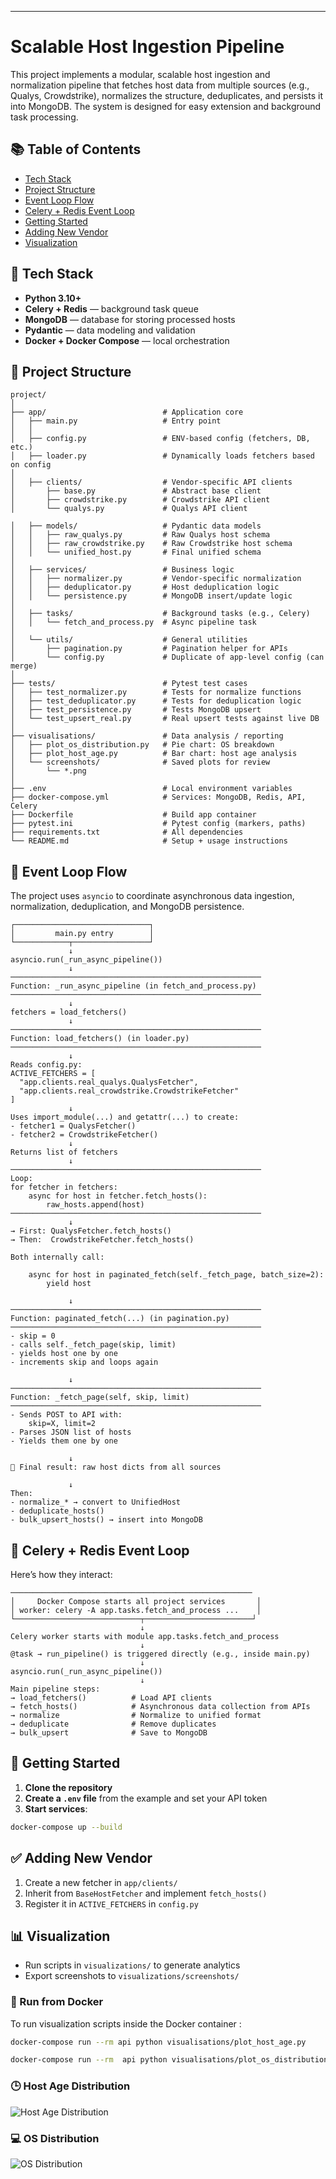 
---

# Scalable Host Ingestion Pipeline

This project implements a modular, scalable host ingestion and normalization pipeline that fetches host data from multiple sources (e.g., Qualys, Crowdstrike), normalizes the structure, deduplicates, and persists it into MongoDB. 
The system is designed for easy extension and background task processing.


## 📚 Table of Contents

- [Tech Stack](#-tech-stack)
- [Project Structure](#-project-structure)
- [Event Loop Flow](#-event-loop-flow)
- [Celery + Redis Event Loop](#-celery--redis-event-loop)
- [Getting Started](#-getting-started)
- [Adding New Vendor](#-adding-new-vendor)
- [Visualization](#-visualization)

## 🔧 Tech Stack

* **Python 3.10+**
* **Celery + Redis** — background task queue
* **MongoDB** — database for storing processed hosts
* **Pydantic** — data modeling and validation
* **Docker + Docker Compose** — local orchestration

## 📁 Project Structure

```
project/
│
├── app/                          # Application core
│   ├── main.py                   # Entry point
│   │
│   ├── config.py                 # ENV-based config (fetchers, DB, etc.)
│   ├── loader.py                 # Dynamically loads fetchers based on config
│
│   ├── clients/                  # Vendor-specific API clients
│       ├── base.py               # Abstract base client
│       ├── crowdstrike.py        # Crowdstrike API client
│       └── qualys.py             # Qualys API client

│   ├── models/                   # Pydantic data models
│   │   ├── raw_qualys.py         # Raw Qualys host schema
│   │   ├── raw_crowdstrike.py    # Raw Crowdstrike host schema
│   │   └── unified_host.py       # Final unified schema
│
│   ├── services/                 # Business logic
│   │   ├── normalizer.py         # Vendor-specific normalization
│   │   ├── deduplicator.py       # Host deduplication logic
│   │   └── persistence.py        # MongoDB insert/update logic
│
│   ├── tasks/                    # Background tasks (e.g., Celery)
│   │   └── fetch_and_process.py  # Async pipeline task
│
│   └── utils/                    # General utilities
│       ├── pagination.py         # Pagination helper for APIs
│       └── config.py             # Duplicate of app-level config (can merge)
│
├── tests/                        # Pytest test cases
│   ├── test_normalizer.py        # Tests for normalize functions
│   ├── test_deduplicator.py      # Tests for deduplication logic
│   ├── test_persistence.py       # Tests MongoDB upsert
│   └── test_upsert_real.py       # Real upsert tests against live DB
│
├── visualisations/               # Data analysis / reporting
│   ├── plot_os_distribution.py   # Pie chart: OS breakdown
│   ├── plot_host_age.py          # Bar chart: host age analysis
│   └── screenshots/              # Saved plots for review
│       └── *.png
│
├── .env                          # Local environment variables
├── docker-compose.yml            # Services: MongoDB, Redis, API, Celery
├── Dockerfile                    # Build app container
├── pytest.ini                    # Pytest config (markers, paths)
├── requirements.txt              # All dependencies
└── README.md                     # Setup + usage instructions
```

## 🔁 Event Loop Flow

The project uses `asyncio` to coordinate asynchronous data ingestion, normalization, deduplication, and MongoDB persistence.

```text
┌──────────────────────────────┐
│         main.py entry        │
└────────────┬─────────────────┘
             ↓
asyncio.run(_run_async_pipeline())
             ↓
────────────────────────────────────────────────────────
Function: _run_async_pipeline (in fetch_and_process.py)
────────────────────────────────────────────────────────
             ↓
fetchers = load_fetchers()
             ↓
────────────────────────────────────────────────────────
Function: load_fetchers() (in loader.py)
────────────────────────────────────────────────────────
             ↓
Reads config.py:
ACTIVE_FETCHERS = [
  "app.clients.real_qualys.QualysFetcher",
  "app.clients.real_crowdstrike.CrowdstrikeFetcher"
]
             ↓
Uses import_module(...) and getattr(...) to create:
- fetcher1 = QualysFetcher()
- fetcher2 = CrowdstrikeFetcher()
             ↓
Returns list of fetchers
             ↓
────────────────────────────────────────────────────────
Loop:
for fetcher in fetchers:
    async for host in fetcher.fetch_hosts():
        raw_hosts.append(host)
────────────────────────────────────────────────────────
             ↓
→ First: QualysFetcher.fetch_hosts()
→ Then:  CrowdstrikeFetcher.fetch_hosts()

Both internally call:

    async for host in paginated_fetch(self._fetch_page, batch_size=2):
        yield host

             ↓
────────────────────────────────────────────────────────
Function: paginated_fetch(...) (in pagination.py)
────────────────────────────────────────────────────────
- skip = 0
- calls self._fetch_page(skip, limit)
- yields host one by one
- increments skip and loops again

             ↓
────────────────────────────────────────────────────────
Function: _fetch_page(self, skip, limit)
────────────────────────────────────────────────────────
- Sends POST to API with:
    skip=X, limit=2
- Parses JSON list of hosts
- Yields them one by one

             ↓
🎯 Final result: raw host dicts from all sources

             ↓
Then:
- normalize_* → convert to UnifiedHost
- deduplicate_hosts()
- bulk_upsert_hosts() → insert into MongoDB
```

## 🔄 Celery + Redis Event Loop

Here’s how they interact:

```text
──────────────────────────────────────────────────────
│     Docker Compose starts all project services       │
│ worker: celery -A app.tasks.fetch_and_process ...    │
└────────────────────────────┬────────────────────────┘
                             ↓
Celery worker starts with module app.tasks.fetch_and_process
                             ↓
@task → run_pipeline() is triggered directly (e.g., inside main.py)
                             ↓
asyncio.run(_run_async_pipeline())
                             ↓
Main pipeline steps:
→ load_fetchers()          # Load API clients
→ fetch_hosts()            # Asynchronous data collection from APIs
→ normalize                # Normalize to unified format
→ deduplicate              # Remove duplicates
→ bulk_upsert              # Save to MongoDB

```
## 🚀 Getting Started

1. **Clone the repository**
2. **Create a `.env` file** from the example and set your API token
3. **Start services**:

```bash
docker-compose up --build
```


## ✅ Adding New Vendor

1. Create a new fetcher in `app/clients/`
2. Inherit from `BaseHostFetcher` and implement `fetch_hosts()`
3. Register it in `ACTIVE_FETCHERS` in `config.py`

## 📊 Visualization

* Run scripts in `visualizations/` to generate analytics
* Export screenshots to `visualizations/screenshots/`

### 🐳 Run from Docker

To run visualization scripts inside the Docker container :

```bash
docker-compose run --rm api python visualisations/plot_host_age.py
```

```bash
docker-compose run --rm  api python visualisations/plot_os_distribution.py
```


### 🕒 Host Age Distribution

![Host Age Distribution](visualisations/screenshots/host_age_chart.png)

### 💻 OS Distribution

![OS Distribution](visualisations/screenshots/os_distribution.png)
